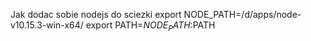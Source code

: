 Jak dodac sobie nodejs do sciezki
export NODE_PATH=/d/apps/node-v10.15.3-win-x64/
export PATH=$NODE_PATH:$PATH
